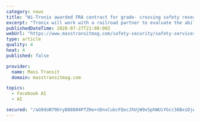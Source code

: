 ```yaml
---
category: news
title: "Wi-Tronix awarded FRA contract for grade- crossing safety research"
excerpt: "Tronix will work with a railroad partner to evaluate the ability of forward-facing cameras in locomotives to detect and analyze grade crossing infrastructure."
publishedDateTime: 2020-07-27T21:08:00Z
webUrl: "https://www.masstransitmag.com/safety-security/safety-services-products/press-release/21147736/witronix-llc-witronix-awarded-fra-contract-for-grade-crossing-safety-research"
type: article
quality: 4
heat: 4
published: false

provider:
  name: Mass Transit
  domain: masstransitmag.com

topics:
  - Facebook AI
  - AI

secured: "/aG9doN79UryB88804PfZHa+nDnvCubcFQocJhUjW9x5phWUiYGcc36BxsDjANE4cwTmOIDfR6atRh9Il5uiPeaSMMWwg3f8kd7g8qu3NkEBMrsXPfEcMjnvJgYhXkyikhlNCWTlvb03PJ4GjiA/fkhbRkYU/snweUtNrOnEVtWL9t85rL3spA2Tws3j8U/CaGSLK1IcmttrtTevoJQs302UP0P/xaFVwE32FfUGZ3gvv2fVKGVuZMbYWLuLY95zM22v8ByH1i+E+4C447VWk/APKQeAuKMU+hIR1gZv9HQhhkV7IvSc51KBGNfTCXemyPrL++e7WS/q8ETZCu87+A==;0FeBbrx58pynHs7Jri0Y8A=="
---
```


